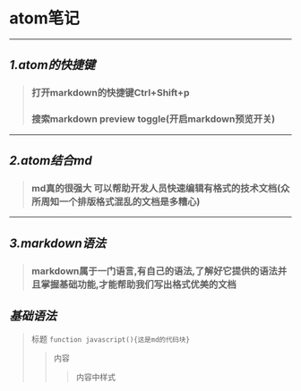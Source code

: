 atom笔记
===============================
---
## ***1.atom的快捷键***
>### 打开markdown的快捷键Ctrl+Shift+p  
>### 搜索markdown preview toggle(开启markdown预览开关)

---
## ***2.atom结合md***
>### md真的很强大  可以帮助开发人员快速编辑有格式的技术文档(众所周知一个排版格式混乱的文档是多糟心)

---
## ***3.markdown语法***
>### markdown属于一门语言,有自己的语法,了解好它提供的语法并且掌握基础功能,才能帮助我们写出格式优美的文档

## ***基础语法***
> 标题  `function javascript(){这是md的代码块}`
>> 内容
>>> 内容中样式
